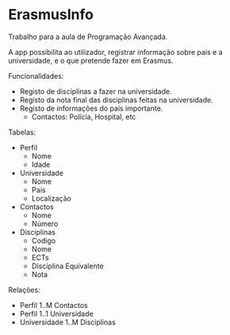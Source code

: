 # ErasmusInfo
Trabalho para a aula de Programação Avançada.

A app possibilita ao utilizador, registrar informação sobre país e a universidade, e o que pretende fazer em Erasmus.

Funcionalidades:
 
  - Registo de disciplinas a fazer na universidade.
  - Registo da nota final das disciplinas feitas na universidade.
  - Registo de informações do país importante. 
    - Contactos: Polícia, Hospital, etc
 
 Tabelas:
 
  - Perfil
    - Nome
    - Idade
  - Universidade
    - Nome
    - País
    - Localização
  - Contactos
    - Nome
    - Número
  - Disciplinas
    - Codigo
    - Nome
    - ECTs
    - Disciplina Equivalente
    - Nota
   
 Relações:
  
   - Perfil 1..M Contactos
   - Perfil 1..1 Universidade
   - Universidade 1..M Disciplinas
  
  
  
